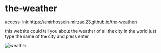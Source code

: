 # the-weather
access-link:https://amirhossein-mirzaei23.github.io/the-weather/

this website could tell you about the weather of all the city in the world just type the name of the city and press enter

![weather](https://github.com/Amirhossein-Mirzaei23/the-weather/assets/139608937/5a34236d-2380-4b5f-b97c-2728583cbfb3)
